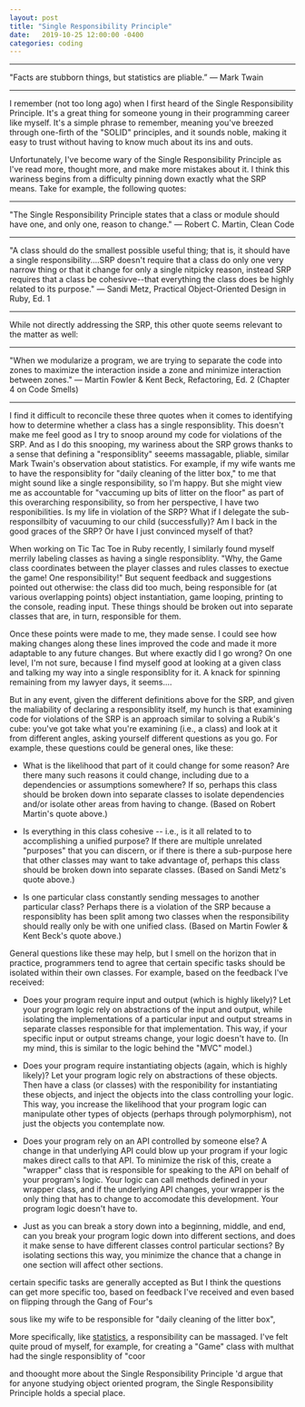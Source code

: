 ```yaml
---
layout: post
title: "Single Responsibility Principle"
date:   2019-10-25 12:00:00 -0400
categories: coding
---
```


--------------------------------------------------------------------------
<p />

<p class="text-centered bold"> "Facts are stubborn things, but statistics are pliable.”
― Mark Twain </p>

--------------------------------------------------------------------------
<p />

I remember (not too long ago) when I first heard of the Single Responsibility Principle.  It's a great thing for someone young in their programming career like myself. It's a simple phrase to remember, meaning you've breezed through one-firth of the "SOLID" principles, and it sounds noble, making it easy to trust without having to know much about its ins and outs.  

Unfortunately, I've become wary of the Single Responsibility Principle as I've read more, thought more, and make more mistakes about it.  I think this wariness begins from a difficulty pinning down exactly what the SRP means.  Take for example, the following quotes:

--------------------------------------------------------------------------
<p />

<p class="text-centered bold"> "The Single Responsibility Principle states that a class or module should have one, and only one, reason to change."
― Robert C. Martin, <span class="underlined">Clean Code</span></p>

--------------------------------------------------------------------------
<p />

<p class="text-centered bold"> "A class should do the smallest possible useful thing; that is, it should have a single responsibility....SRP doesn't require that a class do only one very narrow thing or that it change for only a single nitpicky reason, instead SRP requires that a class be cohesivve--that everything the class does be highly related to its purpose."
― Sandi Metz, <span class="underlined"> Practical Object-Oriented Design in Ruby</span>, Ed. 1</p>

-------------------------------------------------------------------------
<p />

While not directly addressing the SRP, this other quote seems relevant to the matter as well:

-------------------------------------------------------------------------
<p />

<p class="text-centered bold"> "When we modularize a program, we are trying to separate the code into zones to maximize the interaction inside a zone and minimize interaction between zones."
― Martin Fowler & Kent Beck, <span class="underlined">Refactoring</span>, Ed. 2 (Chapter 4 on Code Smells) </p>

-------------------------------------------------------------------------
<p />

I find it difficult to reconcile these three quotes when it comes to identifying how to determine whether a class has a single responsiblity.  This doesn't make me feel good as I try to snoop around my code for violations of the SRP.  And as I do this snooping, my wariness about the SRP grows thanks to a sense that defining a "responsiblity" seeems massagable, pliable, similar Mark Twain's observation about statistics.  For example, if my wife wants me to have the responsiblity for "daily cleaning of the litter box," to me that might sound like a single responsibility, so I'm happy.  But she might view me as accountable for "vaccuming up bits of litter on the floor" as part of this overarching responsibility, so from her perspective, I have two responibilities.  Is my life in violation of the SRP?  What if I delegate the sub-responsilbity of vacuuming to our child (successfully)?  Am I back in the good graces of the SRP?  Or have I just convinced myself of that?

When working on Tic Tac Toe in Ruby recently, I similarly found myself merrily labeling classes as having a single responsiblity.  "Why, the Game class coordinates between the player classes and rules classes to exectue the game! One responsibility!"  But sequent feedback and suggestions pointed out otherwise: the class did too much, being responsible for (at various overlapping points) object instantiation, game looping, printing to the console, reading input.  These things should be broken out into separate classes that are, in turn, responsible for them.

Once these points were made to me, they made sense.  I could see how making changes along these lines improved the code and made it more adaptable to any future changes.  But where exactly did I go wrong?  On one level, I'm not sure, because I find myself good at looking at a given class and talking my way into a single responsiblity for it.  A knack for spinning remaining from my lawyer days, it seems....

But in any event, given the different definitions above for the SRP, and given the maliability of declaring a responsiblity itself, my hunch is that examining code for violations of the SRP is an approach similar to solving a Rubik's cube: you've got take what you're examining (i.e., a class) and look at it from different angles, asking yourself different questions as you go.  For example, these questions could be general ones, like these:

- What is the likelihood that part of it could change for some reason?  Are there many such reasons it could change, including due to a dependencies or assumptions somewhere? If so, perhaps this class should be broken down into separate classes to isolate dependencies and/or isolate other areas from having to change. (Based on Robert Martin's quote above.)

- Is everything in this class cohesive -- i.e., is it all related to to accomplishing a unified purpose?  If there are multiple unrelated "purposes" that you can discern, or if there is there a sub-purpose here that other classes may want to take advantage of, perhaps this class should be broken down into separate classes.  (Based on Sandi Metz's quote above.)

- Is one particular class constantly sending messages to another particular class?  Perhaps there is a violation of the SRP because a responsiblity has been split among two classes when the responsibility should really only be with one unified class. (Based on Martin Fowler & Kent Beck's quote above.)  

General questions like these may help, but I smell on the horizon that in practice, programmers tend to agree that certain specific tasks should be isolated within their own classes.  For example, based on the feedback I've received:

- Does your program require input and output (which is highly likely)?  Let your program logic rely on abstractions of the input and output, while isolating the implementations of a particular input and output streams in separate classes responsible for that implementation.  This way, if your specific input or output streams change, your logic doesn't have to.  (In my mind, this is similar to the logic behind the "MVC" model.) 

- Does your program require instantiating objects (again, which is highly likely)?  Let your program logic rely on abstractions of these objects.  Then have a class (or classes) with the responibility for instantiating these objects, and inject the objects into the class controlling your logic.  This way, you increase the likelihood that your program logic can manipulate other types of objects (perhaps through polymorphism), not just the objects you contemplate now.

- Does your program rely on an API controlled by someone else?  A change in that underlying API could blow up your program if your logic makes direct calls to that API.  To minimize the risk of this, create a "wrapper" class that is responsible for speaking to the API on behalf of your program's logic.  Your logic can call methods defined in your wrapper class, and if the underlying API changes, your wrapper is the only thing that has to change to accomodate this development.  Your program logic doesn't have to.

- Just as you can break a story down into a beginning, middle, and end, can you break your program logic down into different sections, and does it make sense to have different classes control particular sections?  By isolating sections this way, you minimize the chance that a change in one section will affect other sections. 



certain specific tasks are generally accepted as But I think the questions can get more specific too, based on feedback I've received and even based on flipping through the Gang of Four's 



sous like my wife to be responsible for "daily cleaning of the litter box", 




More specifically, like [statistics](https://www.wired.co.uk/article/massage-statistics), a responsibility can be massaged.  I've felt quite proud of myself, for example, for creating a "Game" class with multhat had the single responsiblity of "coor    

and thoought more about the Single Responsibility Principle
'd argue that for anyone studying object oriented program, the Single Responsibility Principle holds a special place. 